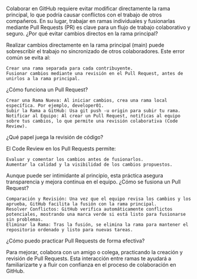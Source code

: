 Colaborar en GitHub requiere evitar modificar directamente la rama principal, lo que podría causar conflictos con el trabajo de otros compañeros. En su lugar, trabajar en ramas individuales y fusionarlas mediante Pull Requests (PR) es clave para un flujo de trabajo colaborativo y seguro.
¿Por qué evitar cambios directos en la rama principal?

Realizar cambios directamente en la rama principal (main) puede sobrescribir el trabajo no sincronizado de otros colaboradores. Este error común se evita al:

    Crear una rama separada para cada contribuyente.
    Fusionar cambios mediante una revisión en el Pull Request, antes de unirlos a la rama principal.

¿Cómo funciona un Pull Request?

    Crear una Rama Nueva: Al iniciar cambios, crea una rama local específica. Por ejemplo, developer01.
    Subir la Rama a GitHub: Usa git push -u origin para subir tu rama.
    Notificar al Equipo: Al crear un Pull Request, notificas al equipo sobre tus cambios, lo que permite una revisión colaborativa (Code Review).

¿Qué papel juega la revisión de código?

El Code Review en los Pull Requests permite:

    Evaluar y comentar los cambios antes de fusionarlos.
    Aumentar la calidad y la visibilidad de los cambios propuestos.

Aunque puede ser intimidante al principio, esta práctica asegura transparencia y mejora continua en el equipo.
¿Cómo se fusiona un Pull Request?

    Comparación y Revisión: Una vez que el equipo revisa los cambios y los aprueba, GitHub facilita la fusión con la rama principal.
    Resolver Conflictos: GitHub verifica automáticamente conflictos potenciales, mostrando una marca verde si está listo para fusionarse sin problemas.
    Eliminar la Rama: Tras la fusión, se elimina la rama para mantener el repositorio ordenado y listo para nuevas tareas.

¿Cómo puedo practicar Pull Requests de forma efectiva?

Para mejorar, colabora con un amigo o colega, practicando la creación y revisión de Pull Requests. Esta interacción entre ramas te ayudará a familiarizarte y a fluir con confianza en el proceso de colaboración en GitHub.
